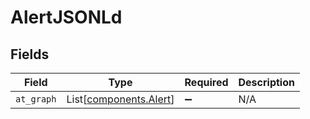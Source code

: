 # AlertJSONLd


## Fields

| Field                                                      | Type                                                       | Required                                                   | Description                                                |
| ---------------------------------------------------------- | ---------------------------------------------------------- | ---------------------------------------------------------- | ---------------------------------------------------------- |
| `at_graph`                                                 | List[[components.Alert](../../models/components/alert.md)] | :heavy_minus_sign:                                         | N/A                                                        |